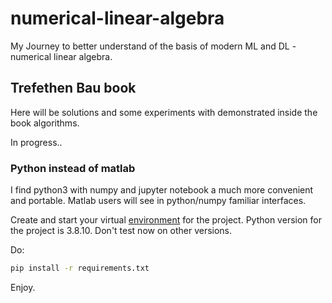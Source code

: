 # numerical-linear-algebra

My Journey to better understand of the basis of modern ML and DL - numerical linear algebra.

## Trefethen Bau book

Here will be solutions and some experiments with demonstrated inside the book algorithms.

In progress..

### Python instead of matlab

I find python3 with numpy and jupyter notebook a much more convenient and portable. Matlab users
will see in python/numpy familiar interfaces.

Create and start your virtual [environment](https://docs.python.org/3/library/venv.html) for the project. Python version for the project is 3.8.10. Don't test now on other versions.

Do:

```bash
pip install -r requirements.txt
```

Enjoy.
